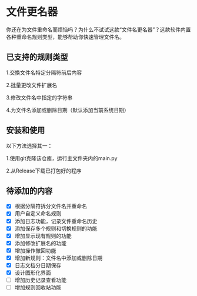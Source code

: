# 文件更名器

你还在为文件重命名而烦恼吗？为什么不试试这款“文件名更名器”？这款软件内置各种重命名规则类型，能够帮助你快速管理文件名。

## 已支持的规则类型

1.交换文件名特定分隔符前后内容

2.批量更改文件扩展名

3.修改文件名中指定的字符串

4.为文件名添加或删除日期（默认添加当前系统日期）

## 安装和使用

以下方法选择其一：

1.使用git克隆该仓库，运行主文件夹内的main.py

2.从Release下载已打包好的程序

## 待添加的内容

- [x] 根据分隔符拆分文件名并重命名
- [x] 用户自定义命名规则
- [x] 添加日志功能，记录文件重命名历史
- [x] 添加保存多个规则和切换规则的功能
- [x] 增加显示现有规则的功能
- [x] 添加修改扩展名的功能
- [x] 增加操作撤回功能
- [x] 增加新规则：文件名中添加或删除日期
- [x] 日志文档分日期保存
- [x] 设计图形化界面
- [ ] 增加历史记录查看功能
- [ ] 增加规则回收站功能
